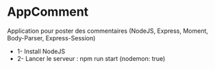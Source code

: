 # AppComment
Application pour poster des commentaires (NodeJS, Express, Moment, Body-Parser, Express-Session)
<ul>
  <li>1- Install NodeJS</li>
  <li>2- Lancer le serveur : npm run start (nodemon: true)</li>
</ul>
